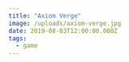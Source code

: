 ```yaml
---
title: "Axiom Verge"
image: /uploads/axiom-verge.jpg
date: 2019-08-03T12:00:00.000Z
tags:
  - game
---
```


